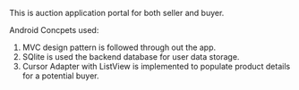 This is auction application portal for both seller and buyer.

Android Concpets used:
1. MVC design pattern is followed through out the app.
2. SQlite is used the backend database for user data storage.
3. Cursor Adapter with ListView is implemented to populate product
   details for a potential buyer.  


